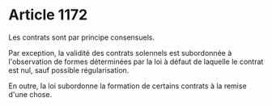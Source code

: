 # Article 1172

<p>Les contrats sont par principe consensuels. </p><p> Par exception, la validité des contrats solennels est subordonnée à l'observation de formes déterminées par la loi à défaut de laquelle le contrat est nul, sauf possible régularisation. </p><p> En outre, la loi subordonne la formation de certains contrats à la remise d'une chose. </p>